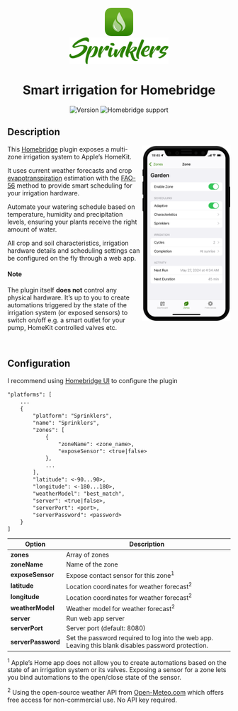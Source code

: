 <p align="center">
    <img src="./branding/app-icon.png">
    <br><img src="./branding/sprinklers.svg" height="60px" alt="Sprinklers">
</p>

<span align="center">

# Smart irrigation for Homebridge

![Version](https://img.shields.io/github/package-json/v/maxgrafik/homebridge-sprinklers)
![Homebridge support](https://img.shields.io/badge/Homebridge-1.8.0_%7C_2.0.0--beta-blue)

</span>


## Description

<img align="right" src="./branding/web-app.png" width="200">

This [Homebridge](https://homebridge.io) plugin exposes a multi-zone irrigation system to Apple’s HomeKit.

It uses current weather forecasts and crop [evapotranspiration](https://en.wikipedia.org/wiki/Evapotranspiration) estimation with the [FAO-56](https://www.fao.org/4/X0490E/x0490e00.htm) method to provide smart scheduling for your irrigation hardware.

Automate your watering schedule based on temperature, humidity and precipitation levels, ensuring your plants receive the right amount of water.

All crop and soil characteristics, irrigation hardware details and scheduling settings can be configured on the fly through a web app.

#### Note

The plugin itself **does not** control any physical hardware. It’s up to you to create automations triggered by the state of the irrigation system (or exposed sensors) to switch on/off e.g. a smart outlet for your pump, HomeKit controlled valves etc.

<br clear="both">

## Configuration

I recommend using [Homebridge UI](https://github.com/homebridge/homebridge-config-ui-x) to configure the plugin

```
"platforms": [
    ...
    {
        "platform": "Sprinklers",
        "name": "Sprinklers",
        "zones": [
            {
                "zoneName": <zone_name>,
                "exposeSensor": <true|false>
            },
            ...
        ],
        "latitude": <-90...90>,
        "longitude": <-180...180>,
        "weatherModel": "best_match",
        "server": <true|false>,
        "serverPort": <port>,
        "serverPassword": <password>
    }
]
```

Option | Description
------ | -----------
**zones** | Array of zones
**zoneName** | Name of the zone
**exposeSensor** | Expose contact sensor for this zone<sup>1</sup>
**latitude** | Location coordinates for weather forecast<sup>2</sup>
**longitude** | Location coordinates for weather forecast<sup>2</sup>
**weatherModel** | Weather model for weather forecast<sup>2</sup>
**server** | Run web app server
**serverPort** | Server port (default: 8080)
**serverPassword** | Set the password required to log into the web app. Leaving this blank disables password protection.

<sup>1</sup> Apple’s Home app does not allow you to create automations based on the state of an irrigation system or its valves. Exposing a sensor for a zone lets you bind automations to the open/close state of the sensor.

<sup>2</sup> Using the open-source weather API from [Open-Meteo.com](https://open-meteo.com) which offers free access for non-commercial use. No API key required.
